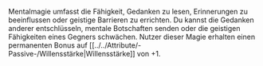 Mentalmagie umfasst die Fähigkeit, Gedanken zu lesen, Erinnerungen zu beeinflussen oder geistige Barrieren zu errichten. Du kannst die Gedanken anderer entschlüsseln, mentale Botschaften senden oder die geistigen Fähigkeiten eines Gegners schwächen. Nutzer dieser Magie erhalten einen permanenten Bonus auf [[../../Attribute/-Passive-/Willensstärke|Willensstärke]] von +1.